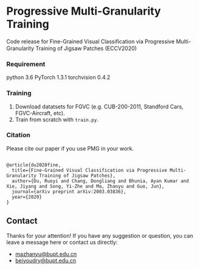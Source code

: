 
# Progressive Multi-Granularity Training
 
Code release for Fine-Grained Visual Classiﬁcation via Progressive Multi-Granularity Training of Jigsaw Patches (ECCV2020)
 
### Requirement
 
python 3.6
PyTorch 1.3.1
torchvision 0.4.2

### Training
 
1. Download datatsets for FGVC (e.g. CUB-200-2011, Standford Cars, FGVC-Aircraft, etc).
2. Train from scratch with ``train.py``.


### Citation
 
Please cite our paper if you use PMG in your work.
```

@article{du2020fine,
  title={Fine-Grained Visual Classification via Progressive Multi-Granularity Training of Jigsaw Patches},
  author={Du, Ruoyi and Chang, Dongliang and Bhunia, Ayan Kumar and Xie, Jiyang and Song, Yi-Zhe and Ma, Zhanyu and Guo, Jun},
  journal={arXiv preprint arXiv:2003.03836},
  year={2020}
}

```

## Contact
Thanks for your attention!
If you have any suggestion or question, you can leave a message here or contact us directly:
- mazhanyu@bupt.edu.cn
- beiyoudry@bupt.edu.cn

